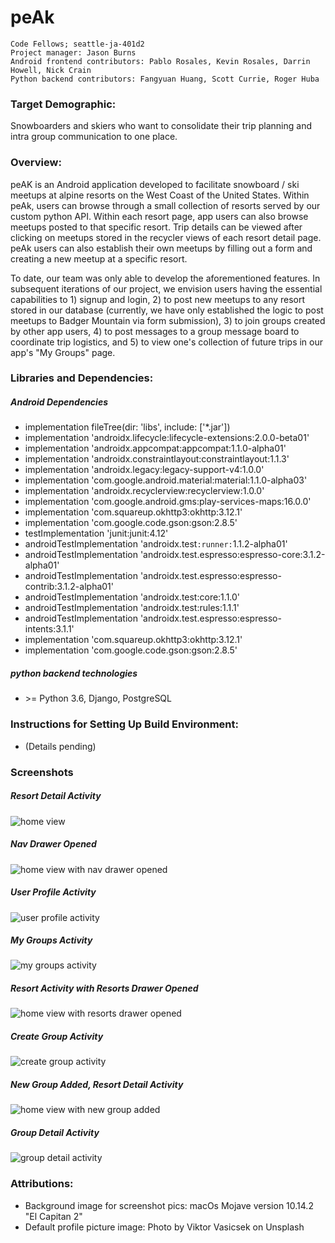 # peAk

```
Code Fellows; seattle-ja-401d2
Project manager: Jason Burns
Android frontend contributors: Pablo Rosales, Kevin Rosales, Darrin Howell, Nick Crain
Python backend contributors: Fangyuan Huang, Scott Currie, Roger Huba
```

### Target Demographic:
Snowboarders and skiers who want to consolidate their trip planning and intra group communication to one place.

### Overview:
peAK is an Android application developed to facilitate snowboard  / ski meetups at alpine resorts on 
the West Coast of the United States. Within peAk, users can browse through a small collection of 
resorts served by our custom python API. Within each resort page, app users can also browse meetups 
posted to that specific resort. Trip details can be viewed after clicking on meetups stored in the 
recycler views of each resort detail page. peAk users can also establish their own meetups by filling 
out a form and creating a new meetup at a specific resort. <br/>

To date, our team was only able to develop the aforementioned features. In subsequent iterations of 
our project, we envision users having the essential capabilities to 1) signup and login, 2) to post 
new meetups to any resort stored in our database (currently, we have only established the logic to 
post meetups to Badger Mountain via form submission), 3) to join groups created by other app users, 
4) to post messages to a group message board to coordinate trip logistics, and 5) to view one's 
collection of future trips in our app's "My Groups" page. 

### Libraries and Dependencies:
##### Android Dependencies
* implementation fileTree(dir: 'libs', include: \['*.jar'])
* implementation 'androidx.lifecycle:lifecycle-extensions:2.0.0-beta01'
* implementation 'androidx.appcompat:appcompat:1.1.0-alpha01'
* implementation 'androidx.constraintlayout:constraintlayout:1.1.3'
* implementation 'androidx.legacy:legacy-support-v4:1.0.0'
* implementation 'com.google.android.material:material:1.1.0-alpha03'
* implementation 'androidx.recyclerview:recyclerview:1.0.0'
* implementation 'com.google.android.gms:play-services-maps:16.0.0'
* implementation 'com.squareup.okhttp3:okhttp:3.12.1'
* implementation 'com.google.code.gson:gson:2.8.5'
* testImplementation 'junit:junit:4.12'
* androidTestImplementation 'androidx.test`:runner:`1.1.2-alpha01'
* androidTestImplementation 'androidx.test.espresso:espresso-core:3.1.2-alpha01'
* androidTestImplementation 'androidx.test.espresso:espresso-contrib:3.1.2-alpha01'
* androidTestImplementation 'androidx.test:core:1.1.0'
* androidTestImplementation 'androidx.test:rules:1.1.1'
* androidTestImplementation 'androidx.test.espresso:espresso-intents:3.1.1'
* implementation 'com.squareup.okhttp3:okhttp:3.12.1'
* implementation 'com.google.code.gson:gson:2.8.5'

##### python backend technologies
* \>= Python 3.6, Django, PostgreSQL

### Instructions for Setting Up Build Environment: 
* (Details pending)

### Screenshots

##### Resort Detail Activity

![home view](./assets/peakScreenshot_ResortDetail.png)

##### Nav Drawer Opened

![home view with nav drawer opened](./assets/peakScreenshot_NavDrawerOpened.png)

##### User Profile Activity

![user profile activity](./assets/peakScreenshot_ProfileActivity.png)

##### My Groups Activity

![my groups activity](./assets/peakScreenshot_MyGroupsActivity.png)

##### Resort Activity with Resorts Drawer Opened

![home view with resorts drawer opened](./assets/peakScreenshot_ResortsDrawerOpen.png)

##### Create Group Activity

![create group activity](./assets/peakScreenshot_CreateGroupFormFilledOut.png)

##### New Group Added, Resort Detail Activity

![home view with new group added](./assets/peakScreenshot_ResortDetailWithGroupAdded.png)

##### Group Detail Activity

![group detail activity](./assets/peakScreenshot_GroupDetail.png)

### Attributions: 
* Background image for screenshot pics: macOs Mojave version 10.14.2 "El Capitan 2"
* Default profile picture image: Photo by Viktor Vasicsek on Unsplash

